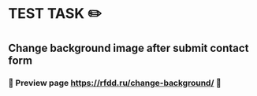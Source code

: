 # TEST TASK :pencil2:
## Change background image after submit contact form
### :link: Preview page https://rfdd.ru/change-background/ :link:
